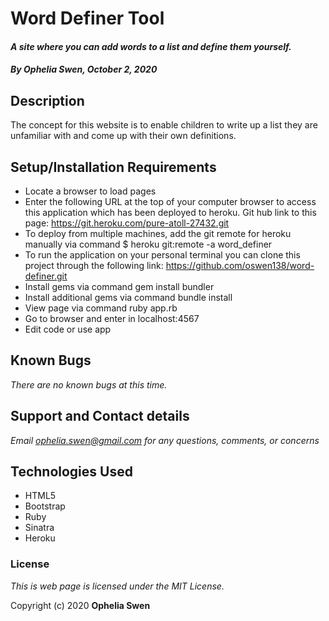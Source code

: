 # Word Definer Tool

#### _**A site where you can add words to a list and define them yourself.**_

#### _**By Ophelia Swen, October 2, 2020**_

## Description
The concept for this website is to enable children to write up a list they are unfamiliar with and come up with their own definitions.

## Setup/Installation Requirements
* Locate a browser to load pages
* Enter the following URL at the top of your computer browser to access this application which has been deployed to heroku. Git hub link to this page: https://git.heroku.com/pure-atoll-27432.git
* To deploy from multiple machines, add the git remote for heroku manually via command $ heroku git:remote -a word_definer
* To run the application on your personal terminal you can clone this project through the following link:
https://github.com/oswen138/word-definer.git
* Install gems via command gem install bundler 
* Install additional gems via command bundle install
* View page via command ruby app.rb
* Go to browser and enter in localhost:4567
* Edit code or use app

## Known Bugs
_There are no known bugs at this time._

## Support and Contact details

_Email ophelia.swen@gmail.com for any questions, comments, or concerns_

## Technologies Used

* HTML5
* Bootstrap
* Ruby
* Sinatra
* Heroku


### License

*This is web page is licensed under the MIT License.*

Copyright (c) 2020 **Ophelia Swen**